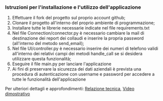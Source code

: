### Istruzioni per l'installazione e l'utilizzo dell'applicazione

1) Effettuare il fork del progetto sul proprio account github;
2) Clonare il progetto all'interno del proprio ambiente di programmazione;
3) Installare tutte le librerie necessarie indicate nel file requirements.txt
3) Nel file Connection/connector.py è necessario cambiare la mail di destinazione dei report dei collaudi e inserire la propria password (all'interno del metodo send_email);
4) Nel file UI/controller.py è necessario inserire dei numeri di telefono validi all'interno dei relativi campi dei metodi handle_call se si desidera utilizzare questa funzionalità;
5) Eseguire il file main.py per lanciare l'applicazione
6) Ai fini di preservare la sicurezza dei dati aziendali è prevista una procedura di autenticazione con username e password per accedere a tutte le funzionalità dell'applicazione

Per ulteriori dettagli e approfondimenti: [Relazione tecnica](documenti/relazione_tecnica.pdf), [Video dimostrativo](https://youtu.be/1W2-TwrOiPI?si=FSwgDlUK_MQH14QA)